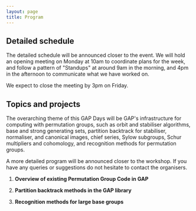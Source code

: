 ```yaml
---
layout: page
title: Program
---
```


## Detailed schedule

The detailed schedule will be announced closer to the event. We will hold an
opening meeting on Monday at 10am to coordinate plans for the week, and follow a
pattern of "Standups" at around 9am in the morning, and 4pm in the afternoon to
communicate what we have worked on.

We expect to close the meeting by 3pm on Friday.

## Topics and projects

The overarching theme of this GAP Days will be GAP's infrastructure for
computing with permutation groups, such as orbit and stabiliser algorithms, base
and strong generating sets, partition backtrack for stabiliser, normaliser, and
canonical images, chief series, Sylow subgroups, Schur multipliers and
cohomology, and recognition methods for permutation groups.


A more detailed program will be announced closer to the workshop. If you have
any queries or suggestions do not hesitate to contact the organisers.

1. __Overview of existing Permutation Group Code in GAP__

2. __Partition backtrack methods in the GAP library__

3. __Recognition methods for large base groups__
